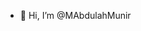 - 👋 Hi, I’m @MAbdulahMunir

<!---
MAbdulahMunir/MAbdulahMunir is a ✨ special ✨ repository because its `README.md` (this file) appears on your GitHub profile.
You can click the Preview link to take a look at your changes.
--->
